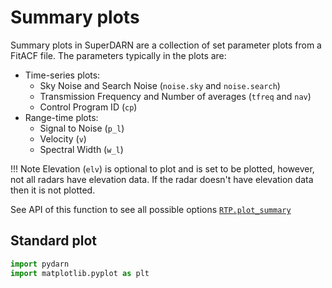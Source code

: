 # Summary plots 

Summary plots in SuperDARN are a collection of set parameter plots from a FitACF file. The parameters typically in the plots are:
- Time-series plots:
  - Sky Noise and Search Noise (`noise.sky` and `noise.search`)
  - Transmission Frequency and Number of averages (`tfreq` and `nav`)
  - Control Program ID (`cp`)
- Range-time plots:
  - Signal to Noise (`p_l`)
  - Velocity (`v`)
  - Spectral Width (`w_l`)

!!! Note
    Elevation (`elv`) is optional to plot and is set to be plotted, however, not all radars have elevation data. 
    If the radar doesn't have elevation data then it is not plotted.

See API of this function to see all possible options [`RTP.plot_summary`](/code/plot_summary.md)

## Standard plot 

```python
import pydarn
import matplotlib.pyplot as plt
  
```
